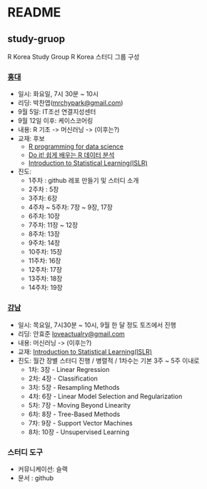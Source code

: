 README
================

study-gruop
-----------

R Korea Study Group R Korea 스터디 그룹 구성

### [홍대](https://github.com/R-Korea/study-gruop/tree/master/r4ds-basic/hongdae/sep-2017)

-   일시: 화요일, 7시 30분 ~ 10시
-   리딩: 박찬엽(<mrchypark@gmail.com>)
-   9월 5일: IT조선 연결지성센터
-   9월 12일 이후: 케이스코어링
-   내용: R 기초 -&gt; 머신러닝 -&gt; (이후는?)
-   교재: 후보
    -   [R programming for data science](https://leanpub.com/rprogramming)
    -   [Do it! 쉽게 배우는 R 데이터 분석](https://www.kyobobook.co.kr/product/detailViewKor.laf?mallGb=KOR&ejkGb=KOR&barcode=9791187370949)
    -   [Introduction to Statistical Learning(ISLR)](http://www-bcf.usc.edu/~gareth/ISL/)
-   진도:
    -   1주차 : github 레포 만들기 및 스터디 소개
    -   2주차 : 5장
    -   3주차: 6장
    -   4주차 ~ 5주차: 7장 ~ 9장, 17장
    -   6주차: 10장
    -   7주차: 11장 ~ 12장
    -   8주차: 13장
    -   9주차: 14장
    -   10주차: 15장
    -   11주차: 16장
    -   12주차: 17장
    -   13주차: 18장
    -   14주차: 19장

### [강남](https://github.com/R-Korea/study-gruop/tree/master/ISLR/gangnam/sep-2017)

-   일시: 목요일, 7시30분 ~ 10시, 9월 한 달 정도 토즈에서 진행
-   리딩: 안효준 <loveactualry@gmail.com>
-   내용: 머신러닝 -&gt; (이후는?)
-   교재: [Introduction to Statistical Learning(ISLR)](http://www-bcf.usc.edu/~gareth/ISL/)
-   진도: 월간 장별 스터디 진행 / 병렬적 / 1차수는 기본 3주 ~ 5주 이내로
    -   1차: 3장 - Linear Regression
    -   2차: 4장 - Classification
    -   3차: 5장 - Resampling Methods
    -   4차: 6장 - Linear Model Selection and Regularization
    -   5차: 7장 - Moving Beyond Linearity
    -   6차: 8장 - Tree-Based Methods
    -   7차: 9장 - Support Vector Machines
    -   8차: 10장 - Unsupervised Learning

### 스터디 도구

-   커뮤니케이션: 슬랙
-   문서 : github
